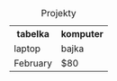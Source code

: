 <html>
  <body>
<table>
  <caption>Projekty</caption>
  <tr>
    <th>tabelka</th>
    <th>komputer</th>
  </tr>
  <tr>
    <td>laptop</td>
    <td>bajka</td>
  </tr>
  <tr>
    <td>February</td>
    <td>$80</td>
  </tr>
  </body>
</table>
  
  
  
  
  
  
  
  
  
  
  
  </html>


























